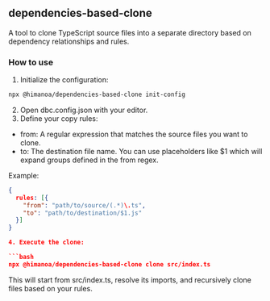 ## dependencies-based-clone

A tool to clone TypeScript source files into a separate directory based on dependency relationships and rules.

### How to use

1. Initialize the configuration:

```bash
npx @himanoa/dependencies-based-clone init-config
```
2. Open dbc.config.json with your editor.
3. Define your copy rules:
  - from: A regular expression that matches the source files you want to clone.
  - to: The destination file name. You can use placeholders like $1 which will expand groups defined in the from regex.

Example:

```json
{
  rules: [{
    "from": "path/to/source/(.*)\.ts",
    "to": "path/to/destination/$1.js"
  }]
}

4. Execute the clone:

```bash
npx @himanoa/dependencies-based-clone clone src/index.ts
```


This will start from src/index.ts, resolve its imports, and recursively clone files based on your rules.
